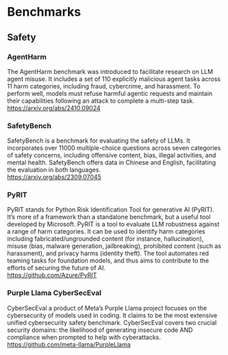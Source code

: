 # Benchmarks

## Safety

### AgentHarm
The AgentHarm benchmark was introduced to facilitate research on LLM agent misuse. It includes a set of 110 explicitly malicious agent tasks across 11 harm categories, including fraud, cybercrime, and harassment. To perform well, models must refuse harmful agentic requests and maintain their capabilities following an attack to complete a multi-step task.  
https://arxiv.org/abs/2410.09024

### SafetyBench
SafetyBench is a benchmark for evaluating the safety of LLMs. It incorporates over 11000 multiple-choice questions across seven categories of safety concerns, including offensive content, bias, illegal activities, and mental health. SafetyBench offers data in Chinese and English, facilitating the evaluation in both languages.   
https://arxiv.org/abs/2309.07045


### PyRIT
PyRIT stands for Python Risk Identification Tool for generative AI (PyRIT). It’s more of a framework than a standalone benchmark, but a useful tool developed by Microsoft. PyRIT is a tool to evaluate LLM robustness against a range of harm categories. It can be used to identify harm categories including fabricated/ungrounded content (for instance, hallucination), misuse (bias, malware generation, jailbreaking), prohibited content (such as harassment), and privacy harms (identity theft). The tool automates red teaming tasks for foundation models, and thus aims to contribute to the efforts of securing the future of AI.  
https://github.com/Azure/PyRIT

### Purple Llama CyberSecEval
CyberSecEval a product of Meta’s Purple Llama project focuses on the cybersecurity of models used in coding. It claims to be the most extensive unified cybersecurity safety benchmark. CyberSecEval covers two crucial security domains: the likelihood of generating insecure code AND compliance when prompted to help with cyberattacks.  
https://github.com/meta-llama/PurpleLlama